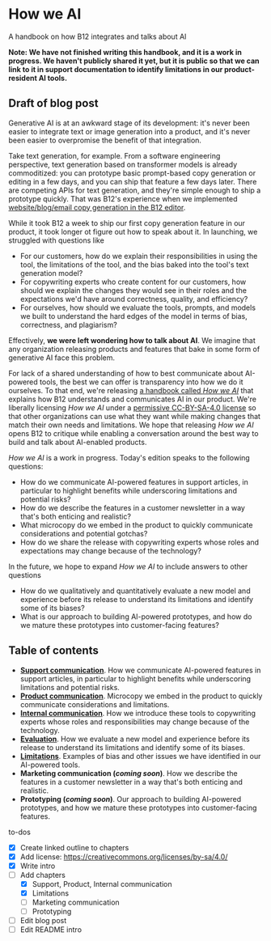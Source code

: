 # How we AI
A handbook on how B12 integrates and talks about AI

**Note: We have not finished writing this handbook, and it is a work in progress. We haven't publicly shared it yet, but it is public so that we can link to it in support documentation to identify limitations in our product-resident AI tools.**

## Draft of blog post
Generative AI is at an awkward stage of its development: it's never been easier to integrate text or image generation into a product, and it's never been easier to overpromise the benefit of that integration.

Take text generation, for example. From a software engineering perspective, text generation based on transformer models is already commoditized: you can prototype basic prompt-based copy generation or editing in a few days, and you can ship that feature a few days later. There are competing APIs for text generation, and they're simple enough to ship a prototype quickly. That was B12's experience when we implemented [website/blog/email copy generation in the B12 editor](https://support.b12.io/en/articles/6992915-generating-text-with-help-from-ai-assist).

While it took B12 a week to ship our first copy generation feature in our product, it took longer ot figure out how to speak about it. In launching, we struggled with questions like
 - For our customers, how do we explain their responsibilities in using the tool, the limitations of the tool, and the bias baked into the tool's text generation model?
 - For copywriting experts who create content for our customers, how should we explain the changes they would see in their roles and the expectations we'd have around correctness, quality, and efficiency?
 - For ourselves, how should we evaluate the tools, prompts, and models we built to understand the hard edges of the model in terms of bias, correctness, and plagiarism?

Effectively, **we were left wondering how to talk about AI**. We imagine that any organization releasing products and features that bake in some form of generative AI face this problem.

For lack of a shared understanding of how to best communicate about AI-powered tools, the best we can offer is transparency into how we do it ourselves. To that end, we're releasing [a handbook called *How we AI*](https://github.com/b12io/how-we-ai) that explains how B12 understands and communicates AI in our product. We're liberally licensing *How we AI* under a [permissive CC-BY-SA-4.0 license](LICENSE.md) so that other organizations can use what they want while making changes that match their own needs and limitations. We hope that releasing *How we AI* opens B12 to critique while enabling a conversation around the best way to build and talk about AI-enabled products.

*How we AI* is a work in progress. Today's edition speaks to the following questions:
- How do we communicate AI-powered features in support articles, in particular to highlight benefits while underscoring limitations and potential risks?
- How do we describe the features in a customer newsletter in a way that's both enticing and realistic?
- What microcopy do we embed in the product to quickly communicate considerations and potential gotchas?
- How do we share the release with copywriting experts whose roles and expectations may change because of the technology?

In the future, we hope to expand *How we AI* to include answers to other questions
- How do we qualitatively and quantitatively evaluate a new model and experience before its release to understand its limitations and identify some of its biases?
- What is our approach to building AI-powered prototypes, and how do we mature these prototypes into customer-facing features?

## Table of contents
  - **[Support communication](support.md)**. How we communicate AI-powered features in support articles, in particular to highlight benefits while underscoring limitations and potential risks.
  - **[Product communication](product.md)**. Microcopy we embed in the product to quickly communicate considerations and limitations.
  - **[Internal communication](internal.md)**. How we introduce these tools to copywriting experts whose roles and responsibilities may change because of the technology.
  - **[Evaluation](evaluation.md)**. How we evaluate a new model and experience before its release to understand its limitations and identify some of its biases.
  - **[Limitations](limitations.md)**. Examples of bias and other issues we have identified in our AI-powered tools.
  - **Marketing communication (*coming soon*)**. How we describe the features in a customer newsletter in a way that's both enticing and realistic.
  - **Prototyping (*coming soon*)**. Our approach to building AI-powered prototypes, and how we mature these prototypes into customer-facing features.

to-dos
- [x] Create linked outline to chapters
- [x] Add license: https://creativecommons.org/licenses/by-sa/4.0/
- [x] Write intro
- [ ] Add chapters
  - [x] Support, Product, Internal communication
  - [x] Limitations
  - [ ] Marketing communication
  - [ ] Prototyping
- [ ] Edit blog post
- [ ] Edit README intro
